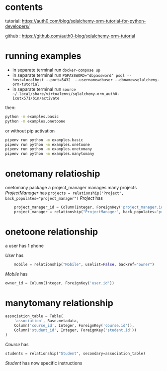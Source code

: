 # contents

tutorial: https://auth0.com/blog/sqlalchemy-orm-tutorial-for-python-developers/

github : https://github.com/auth0-blog/sqlalchemy-orm-tutorial


# running examples
- in separate terminal run `docker-compose up`
- in separate terminal run `PGPASSWORD="dbpassword" psql --host=localhost --port=5432  --username=dbuser --dbname=sqlalchemy-orm-tutorial`
- in separate terminal run 
`source ~/.local/share/virtualenvs/sqlalchemy-orm_auth0-icutx571/bin/activate`

then:
```sh
python -m examples.basic
python -m examples.onetoone
```

or without pip activation 
```sh
pipenv run python -m examples.basic
pipenv run python -m examples.onetoone
pipenv run python -m examples.onetomany
pipenv run python -m examples.manytomany

```

# onetomany relatioship
onetomany package
 a project_manager manages many projects
 *ProjectManager*  has  `projects = relationship("Project", back_populates="project_manager")`
 *Project*  has 
```py
    project_manager_id = Column(Integer, ForeignKey('project_manager.id')) #!
    project_manager = relationship("ProjectManager", back_populates="projects")
```

# onetoone relationship
a user has 1 phone

*User* has 
```py 
    mobile = relationship("Mobile", uselist=False, backref="owner")

```
*Mobile* has 
```py 
owner_id = Column(Integer, ForeignKey('user.id'))
```
# manytomany  relationship
``` py 
association_table = Table(
    'association', Base.metadata,
    Column('course_id', Integer, ForeignKey('course.id')),
    Column('student_id', Integer, ForeignKey('student.id'))
)
```
*Course* has 
```py 
students = relationship("Student", secondary=association_table)
```

*Student*  has  now specific instructions
